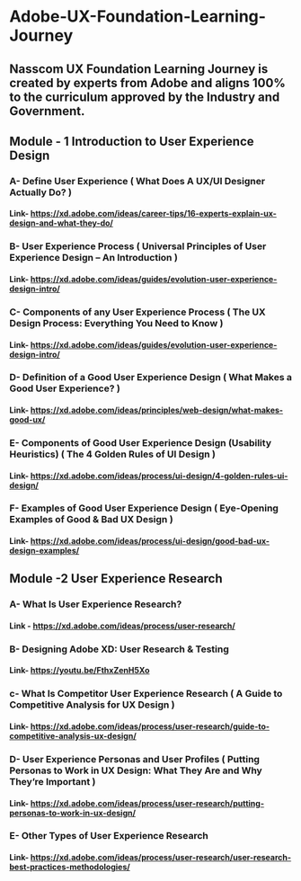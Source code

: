 # Adobe-UX-Foundation-Learning-Journey
## Nasscom UX Foundation Learning Journey is created by experts from Adobe and aligns 100% to the curriculum approved by the Industry and Government.

## Module - 1 Introduction to User Experience Design

### A- Define User Experience ( What Does A UX/UI Designer Actually Do? )
#### Link- https://xd.adobe.com/ideas/career-tips/16-experts-explain-ux-design-and-what-they-do/

### B- User Experience Process ( Universal Principles of User Experience Design – An Introduction )
#### Link- https://xd.adobe.com/ideas/guides/evolution-user-experience-design-intro/

### C- Components of any User Experience Process ( The UX Design Process: Everything You Need to Know )
#### Link- https://xd.adobe.com/ideas/guides/evolution-user-experience-design-intro/

### D- Definition of a Good User Experience Design ( What Makes a Good User Experience? )
#### Link- https://xd.adobe.com/ideas/principles/web-design/what-makes-good-ux/

### E- Components of Good User Experience Design (Usability Heuristics) ( The 4 Golden Rules of UI Design )
#### Link- https://xd.adobe.com/ideas/process/ui-design/4-golden-rules-ui-design/

### F- Examples of Good User Experience Design ( Eye-Opening Examples of Good & Bad UX Design ) 
#### Link- https://xd.adobe.com/ideas/process/ui-design/good-bad-ux-design-examples/

## Module -2 User Experience Research

### A- What Is User Experience Research?
#### Link - https://xd.adobe.com/ideas/process/user-research/

### B- Designing Adobe XD: User Research & Testing
#### Link- https://youtu.be/FthxZenH5Xo

### c- What Is Competitor User Experience Research ( A Guide to Competitive Analysis for UX Design )
#### Link- https://xd.adobe.com/ideas/process/user-research/guide-to-competitive-analysis-ux-design/

### D- User Experience Personas and User Profiles ( Putting Personas to Work in UX Design: What They Are and Why They’re Important )
#### Link- https://xd.adobe.com/ideas/process/user-research/putting-personas-to-work-in-ux-design/

### E- Other Types of User Experience Research
#### Link- https://xd.adobe.com/ideas/process/user-research/user-research-best-practices-methodologies/

